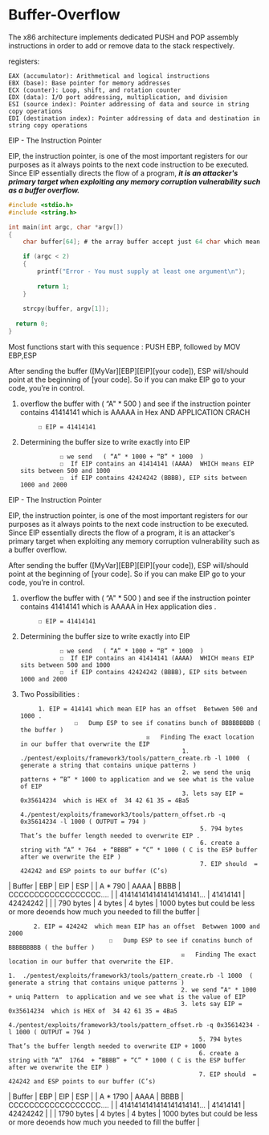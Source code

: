 # Buffer-Overflow

The x86 architecture implements dedicated PUSH and POP assembly instructions in order to add or remove data to the stack respectively.

registers: 

    EAX (accumulator): Arithmetical and logical instructions
    EBX (base): Base pointer for memory addresses
    ECX (counter): Loop, shift, and rotation counter
    EDX (data): I/O port addressing, multiplication, and division
    ESI (source index): Pointer addressing of data and source in string copy operations
    EDI (destination index): Pointer addressing of data and destination in string copy operations

EIP - The Instruction Pointer 

EIP, the instruction pointer, is one of the most important registers for our purposes as it always points to the next code instruction to be executed. 
Since EIP essentially directs the flow of a program, 
***it is an attacker's primary target when exploiting any memory corruption vulnerability such as a buffer overflow.*** 


```C
#include <stdio.h>
#include <string.h>

int main(int argc, char *argv[])
{
	char buffer[64]; # the array buffer accept just 64 char which mean which mean 64 byte in the stack .

	if (argc < 2)
	{
		printf("Error - You must supply at least one argument\n");
		
		return 1;
	}
	
	strcpy(buffer, argv[1]);
	
  return 0;
}

```

Most functions start with this sequence :  PUSH EBP, followed by MOV EBP,ESP 



After sending the buffer ([MyVar][EBP][EIP][your code]), ESP will/should point at the beginning of [your code]. So if you can make EIP go to your code,
 you’re in control.



1. overflow the  buffer with ( “A" * 500 ) and see if the instruction pointer contains 41414141 which is AAAAA in Hex AND APPLICATION CRACH 
			
            ☐ EIP = 41414141  			
  
2. Determining the buffer size to write exactly into EIP


                  ☐ we send   ( “A” * 1000 + “B” * 1000  )
                  ☐  If EIP contains an 41414141 (AAAA)  WHICH means EIP sits between 500 and 1000 
                  ☐  if EIP contains 42424242 (BBBB), EIP sits between 1000 and 2000 













EIP - The Instruction Pointer

EIP, the instruction pointer, is one of the most important registers for our purposes as it always points to the next code instruction to be executed. Since EIP essentially directs the flow of a program, it is an attacker's primary target when exploiting any memory corruption vulnerability such as a buffer overflow.


After sending the buffer ([MyVar][EBP][EIP][your code]), ESP will/should point at the beginning of [your code]. So if you can make EIP go to your code,
 you’re in control.



1. overflow the  buffer with ( “A" * 500 ) and see if the instruction pointer contains 41414141 which is AAAAA in Hex application dies . 
			
            ☐ EIP = 41414141  			
  
2. Determining the buffer size to write exactly into EIP


                  ☐ we send   ( “A” * 1000 + “B” * 1000  )
                  ☐  If EIP contains an 41414141 (AAAA)  WHICH means EIP sits between 500 and 1000 
                  ☐  if EIP contains 42424242 (BBBB), EIP sits between 1000 and 2000 
         					
3. Two Possibilities :
			
            1. EIP = 414141 which mean EIP has an offset  Betwwen 500 and 1000 .
                      ☐   Dump ESP to see if conatins bunch of BBBBBBBBB ( the buffer )
                                          ☒   Finding The exact location in our buffer that overwrite the EIP 
                                                    1.  ./pentest/exploits/framework3/tools/pattern_create.rb -l 1000  ( generate a string that contains unique patterns )
                                                    2. we send the uniq patterns + “B” * 1000 to application and we see what is the value of EIP 
                                                    3. lets say EIP = 0x35614234  which is HEX of  34 42 61 35 = 4Ba5
                                                    4./pentest/exploits/framework3/tools/pattern_offset.rb -q 0x35614234 -l 1000 ( OUTPUT = 794 )
                                                		 5. 794 bytes  That’s the buffer length needed to overwrite EIP .
                                                		 6. create a string with “A” * 764  + “BBBB” + “C” * 1000 ( C is the ESP buffer after we overwrite the EIP ) 
                                                		 7. EIP should  =  424242 and ESP points to our buffer (C’s) 
                                                                                              														
                                        				
| Buffer  | EBP | EIP | ESP |
| A * 790  | AAAA | BBBB | CCCCCCCCCCCCCCCCCC.... |
| 4141414141414141414141... | 41414141 | 42424242 |  |
| 790 bytes | 4 bytes | 4 bytes | 1000 bytes but could be less or more deoends how much you needed to fill the buffer  |

           2. EIP = 424242  which mean EIP has an offset  Betwwen 1000 and 2000
           						☐   Dump ESP to see if conatins bunch of BBBBBBBBB ( the buffer )
           						 					☒   Finding The exact location in our buffer that overwrite the EIP.
           																 1.  ./pentest/exploits/framework3/tools/pattern_create.rb -l 1000  ( generate a string that contains unique patterns )
                                                    2. we send “A" * 1000 + uniq Pattern  to application and we see what is the value of EIP 
                                                    3. lets say EIP = 0x35614234  which is HEX of  34 42 61 35 = 4Ba5
                                                    4./pentest/exploits/framework3/tools/pattern_offset.rb -q 0x35614234 -l 1000 ( OUTPUT = 794 )
                                                		 5. 794 bytes  That’s the buffer length needed to overwrite EIP + 1000 
                                                		 6. create a string with “A”  1764  + “BBBB” + “C” * 1000 ( C is the ESP buffer after we overwrite the EIP ) 
                                                		 7. EIP should  =  424242 and ESP points to our buffer (C’s) 
                                                										
| Buffer  | EBP | EIP | ESP |
| A * 1790  | AAAA | BBBB | CCCCCCCCCCCCCCCCCC.... |
| 4141414141414141414141... | 41414141 | 42424242 |  |
| 1790 bytes | 4 bytes | 4 bytes | 1000 bytes but could be less or more deoends how much you needed to fill the buffer  |
